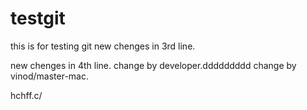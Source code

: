 # testgit
this is for testing git
new chenges in 3rd line.

new chenges in 4th line.
change by developer.ddddddddd
change by vinod/master-mac.


hchff.c/